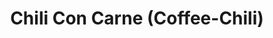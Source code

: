 ---
layout: blog
permalink: /chili-con-carne/
pagedesc: Chili Con Carne (Coffee-Chili)
title: Chili Con Carne (Coffee-Chili)
headline: Chili Con Carne (Coffee-Chili)
thumbnail: /assets/images/chili-con-carne.jpg
datafile: chili-con-carne
tags: [Faschiertes, Hauptspeise]
---